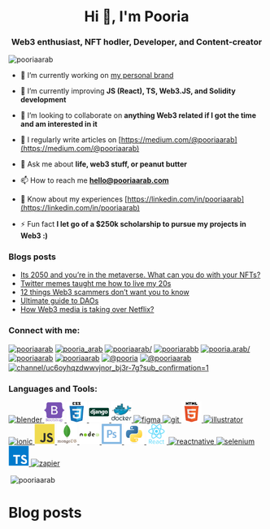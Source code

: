 <h1 align="center">Hi 👋, I'm Pooria</h1>
<h3 align="center">Web3 enthusiast, NFT hodler, Developer, and Content-creator</h3>

<p align="left"> <img src="https://komarev.com/ghpvc/?username=pooriaarab&label=Profile%20views&color=0e75b6&style=flat" alt="pooriaarab" /> </p>

- 🔭 I’m currently working on [my personal brand](https://www.pooria.xyz)

- 🌱 I’m currently improving **JS (React), TS, Web3.JS, and Solidity development**

- 👯 I’m looking to collaborate on **anything Web3 related if I got the time and am interested in it**

- 📝 I regularly write articles on [https://medium.com/@pooriaarab](https://medium.com/@pooriaarab)

- 💬 Ask me about **life, web3 stuff, or peanut butter**

- 📫 How to reach me **hello@pooriaarab.com**

- 📄 Know about my experiences [https://linkedin.com/in/pooriaarab](https://linkedin.com/in/pooriaarab)

- ⚡ Fun fact **I let go of a $250k scholarship to pursue my projects in Web3 :)**

### Blogs posts
<!-- BLOG-POST-LIST:START -->
- [Its 2050 and you’re in the metaverse. What can you do with your NFTs?](https://medium.com/@pooriaarab/its-2050-and-youre-in-the-metaverse-what-can-you-do-with-your-nfts-875471adea5b?source=rss-ddb1998d3f52------2)
- [Twitter memes taught me how to live my 20s](https://medium.com/geekculture/twitter-memes-taught-me-how-to-live-my-20s-89f1c14344bb?source=rss-ddb1998d3f52------2)
- [12 things Web3 scammers don’t want you to know](https://medium.com/geekculture/12-things-web3-scammers-dont-want-you-to-know-24a79a02c8f8?source=rss-ddb1998d3f52------2)
- [Ultimate guide to DAOs](https://medium.com/geekculture/ultimate-guide-to-daos-81d674dbb2c4?source=rss-ddb1998d3f52------2)
- [How Web3 media is taking over Netflix?](https://medium.com/coinmonks/how-web3-media-is-taking-over-netflix-1ac352b4e64b?source=rss-ddb1998d3f52------2)
<!-- BLOG-POST-LIST:END -->

<h3 align="left">Connect with me:</h3>
<p align="left">
<a href="https://dev.to/pooriaarab" target="blank"><img align="center" src="https://raw.githubusercontent.com/rahuldkjain/github-profile-readme-generator/master/src/images/icons/Social/devto.svg" alt="pooriaarab" height="30" width="40" /></a>
<a href="https://twitter.com/pooria_arab" target="blank"><img align="center" src="https://raw.githubusercontent.com/rahuldkjain/github-profile-readme-generator/master/src/images/icons/Social/twitter.svg" alt="pooria_arab" height="30" width="40" /></a>
<a href="https://linkedin.com/in/pooriaarab/" target="blank"><img align="center" src="https://raw.githubusercontent.com/rahuldkjain/github-profile-readme-generator/master/src/images/icons/Social/linked-in-alt.svg" alt="pooriaarab/" height="30" width="40" /></a>
<a href="https://fb.com/pooriarabb" target="blank"><img align="center" src="https://raw.githubusercontent.com/rahuldkjain/github-profile-readme-generator/master/src/images/icons/Social/facebook.svg" alt="pooriarabb" height="30" width="40" /></a>
<a href="https://instagram.com/pooria.arab/" target="blank"><img align="center" src="https://raw.githubusercontent.com/rahuldkjain/github-profile-readme-generator/master/src/images/icons/Social/instagram.svg" alt="pooria.arab/" height="30" width="40" /></a>
<a href="https://dribbble.com/pooriaarab" target="blank"><img align="center" src="https://raw.githubusercontent.com/rahuldkjain/github-profile-readme-generator/master/src/images/icons/Social/dribbble.svg" alt="pooriaarab" height="30" width="40" /></a>
<a href="https://www.behance.net/pooriaarab" target="blank"><img align="center" src="https://raw.githubusercontent.com/rahuldkjain/github-profile-readme-generator/master/src/images/icons/Social/behance.svg" alt="pooriaarab" height="30" width="40" /></a>
<a href="https://hashnode.com/@pooria" target="blank"><img align="center" src="https://raw.githubusercontent.com/rahuldkjain/github-profile-readme-generator/master/src/images/icons/Social/hashnode.svg" alt="@pooria" height="30" width="40" /></a>
<a href="https://medium.com/@pooriaarab" target="blank"><img align="center" src="https://raw.githubusercontent.com/rahuldkjain/github-profile-readme-generator/master/src/images/icons/Social/medium.svg" alt="@pooriaarab" height="30" width="40" /></a>
<a href="https://www.youtube.com/c/channel/uc6oyhqzdwwvjnor_bj3r-7g?sub_confirmation=1" target="blank"><img align="center" src="https://raw.githubusercontent.com/rahuldkjain/github-profile-readme-generator/master/src/images/icons/Social/youtube.svg" alt="channel/uc6oyhqzdwwvjnor_bj3r-7g?sub_confirmation=1" height="30" width="40" /></a>
</p>

<h3 align="left">Languages and Tools:</h3>
<p align="left"> <a href="https://www.blender.org/" target="_blank" rel="noreferrer"> <img src="https://download.blender.org/branding/community/blender_community_badge_white.svg" alt="blender" width="40" height="40"/> </a> <a href="https://getbootstrap.com" target="_blank" rel="noreferrer"> <img src="https://raw.githubusercontent.com/devicons/devicon/master/icons/bootstrap/bootstrap-plain-wordmark.svg" alt="bootstrap" width="40" height="40"/> </a> <a href="https://www.w3schools.com/css/" target="_blank" rel="noreferrer"> <img src="https://raw.githubusercontent.com/devicons/devicon/master/icons/css3/css3-original-wordmark.svg" alt="css3" width="40" height="40"/> </a> <a href="https://www.djangoproject.com/" target="_blank" rel="noreferrer"> <img src="https://raw.githubusercontent.com/devicons/devicon/master/icons/django/django-original.svg" alt="django" width="40" height="40"/> </a> <a href="https://www.docker.com/" target="_blank" rel="noreferrer"> <img src="https://raw.githubusercontent.com/devicons/devicon/master/icons/docker/docker-original-wordmark.svg" alt="docker" width="40" height="40"/> </a> <a href="https://www.figma.com/" target="_blank" rel="noreferrer"> <img src="https://www.vectorlogo.zone/logos/figma/figma-icon.svg" alt="figma" width="40" height="40"/> </a> <a href="https://git-scm.com/" target="_blank" rel="noreferrer"> <img src="https://www.vectorlogo.zone/logos/git-scm/git-scm-icon.svg" alt="git" width="40" height="40"/> </a> <a href="https://www.w3.org/html/" target="_blank" rel="noreferrer"> <img src="https://raw.githubusercontent.com/devicons/devicon/master/icons/html5/html5-original-wordmark.svg" alt="html5" width="40" height="40"/> </a> <a href="https://www.adobe.com/in/products/illustrator.html" target="_blank" rel="noreferrer"> <img src="https://www.vectorlogo.zone/logos/adobe_illustrator/adobe_illustrator-icon.svg" alt="illustrator" width="40" height="40"/> </a> <a href="https://ionicframework.com" target="_blank" rel="noreferrer"> <img src="https://upload.wikimedia.org/wikipedia/commons/d/d1/Ionic_Logo.svg" alt="ionic" width="40" height="40"/> </a> <a href="https://developer.mozilla.org/en-US/docs/Web/JavaScript" target="_blank" rel="noreferrer"> <img src="https://raw.githubusercontent.com/devicons/devicon/master/icons/javascript/javascript-original.svg" alt="javascript" width="40" height="40"/> </a> <a href="https://www.mongodb.com/" target="_blank" rel="noreferrer"> <img src="https://raw.githubusercontent.com/devicons/devicon/master/icons/mongodb/mongodb-original-wordmark.svg" alt="mongodb" width="40" height="40"/> </a> <a href="https://nodejs.org" target="_blank" rel="noreferrer"> <img src="https://raw.githubusercontent.com/devicons/devicon/master/icons/nodejs/nodejs-original-wordmark.svg" alt="nodejs" width="40" height="40"/> </a> <a href="https://www.photoshop.com/en" target="_blank" rel="noreferrer"> <img src="https://raw.githubusercontent.com/devicons/devicon/master/icons/photoshop/photoshop-line.svg" alt="photoshop" width="40" height="40"/> </a> <a href="https://www.python.org" target="_blank" rel="noreferrer"> <img src="https://raw.githubusercontent.com/devicons/devicon/master/icons/python/python-original.svg" alt="python" width="40" height="40"/> </a> <a href="https://reactjs.org/" target="_blank" rel="noreferrer"> <img src="https://raw.githubusercontent.com/devicons/devicon/master/icons/react/react-original-wordmark.svg" alt="react" width="40" height="40"/> </a> <a href="https://reactnative.dev/" target="_blank" rel="noreferrer"> <img src="https://reactnative.dev/img/header_logo.svg" alt="reactnative" width="40" height="40"/> </a> <a href="https://www.selenium.dev" target="_blank" rel="noreferrer"> <img src="https://raw.githubusercontent.com/detain/svg-logos/780f25886640cef088af994181646db2f6b1a3f8/svg/selenium-logo.svg" alt="selenium" width="40" height="40"/> </a> <a href="https://www.typescriptlang.org/" target="_blank" rel="noreferrer"> <img src="https://raw.githubusercontent.com/devicons/devicon/master/icons/typescript/typescript-original.svg" alt="typescript" width="40" height="40"/> </a> <a href="https://zapier.com" target="_blank" rel="noreferrer"> <img src="https://www.vectorlogo.zone/logos/zapier/zapier-icon.svg" alt="zapier" width="40" height="40"/> </a> </p>

<p>&nbsp;<img align="center" src="https://github-readme-stats.vercel.app/api?username=pooriaarab&show_icons=true&locale=en" alt="pooriaarab" /></p>

# Blog posts

<!-- BLOG-POST-LIST:START -->
<!-- BLOG-POST-LIST:END -->
